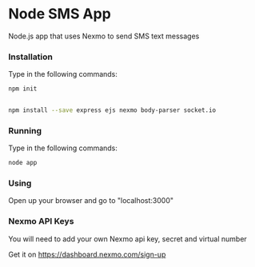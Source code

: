 # Node SMS App

Node.js app that uses Nexmo to send SMS text messages

### Installation
Type in the following commands:
```sh
npm init


npm install --save express ejs nexmo body-parser socket.io
```
### Running
Type in the following commands:
```sh
node app
```
### Using
Open up your browser and go to "localhost:3000"

### Nexmo API Keys
You will need to add your own Nexmo api key, secret and virtual number

Get it on https://dashboard.nexmo.com/sign-up
